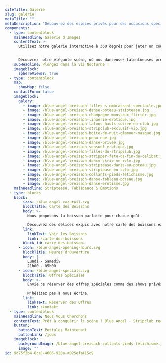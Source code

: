 ```yaml
---
siteTitle: Galerie
slug: galerie
metaTitle: ""
metaDescription: "Découvrez des espaces privés pour des occasions spéciales, des salles climatisées, des zones fumeurs et non-fumeurs - le tout dans une ambiance impressionnante."
components:
  - type: contentblock
    mainHeadline: Galerie d'Images
    contentText: >-
      Utilisez notre galerie interactive à 360 degrés pour jeter un coup d'œil réaliste à l'intérieur de nos locaux. Cliquez sur votre PC ou bougez votre téléphone pour regarder autour de vous. Vous pouvez même utiliser un casque de réalité virtuelle pour plonger encore plus profondément.


      Découvrez notre élégante scène, où nos danseuses talentueuses présentent leurs compétences en striptease. Découvrez des espaces privés pour des occasions spéciales, des salles climatisées, des zones fumeurs et non-fumeurs - le tout dans une ambiance impressionnante.
    subHeadline: Plongez dans la Vie Nocturne !
    imageblock:
      sphereViewer: true
  - type: contentblock
    map:
      showMap: false
    contactForm: false
    imageblock:
      galery:
        - image: /blue-angel-breisach-filles-s-embrassant-spectacle.jpg
        - image: /blue-angel-breisach-danse-poteau-striptease.jpg
        - image: /blue-angel-breisach-champagne-mousseux-flirter.jpg
        - image: /blue-angel-breisach-lingerie-erotique.jpg
        - image: /blue-angel-breisach-talons-hauts-soiree-en-club.jpg
        - image: /blue-angel-breisach-stripclub-exclusif-vip.jpg
        - image: /blue-angel-breisach-boite-de-nuit-glamour-masque.jpg
        - image: /blue-angel-breisach-peau-nue.jpg
        - image: /blue-angel-breisach-danse-privee.jpg
        - image: /blue-angel-breisach-sensuel-erotique.jpg
        - image: /blue-angel-breisach-filles-du-stripclub.jpg
        - image: /blue-angel-breisach-stripper-fete-de-fin-de-celibat.jpg
        - image: /blue-angel-breisach-danse-strip-en-solo.jpg
        - image: /blue-angel-breisach-striptease-danse-au-poteau.jpg
        - image: /blue-angel-breisach-striptease-en-solo.jpg
        - image: /blue-angel-breisach-collants-pieds-fetichisme.jpg
        - image: /blue-angel-breisach-danse-tableau-poteau.jpg
        - image: /blue-angel-breisach-danse-erotisme.jpg
    mainHeadline: Striptease, Tabledance & Émotions
  - type: blocks
    block:
      - icon: /blue-angel-cocktail.svg
        blockTitle: Carte des Boissons
        body: >-
          Nous proposons la boisson parfaite pour chaque goût.

          Découvrez des délices exquis avec notre carte des boissons exquises chez Blue Angel.
        link:
          linkText: Voir les Boissons
          link: /carte-des-boissons
        block_id: carte-des-boissons
      - icon: /blue-angel-opening-hours.svg
        blockTitle: Heures d'Ouverture
        body: |-
          Lundi - Samedi\
          21h00 - 05h00
      - icon: /blue-angel-specials.svg
        blockTitle: Offres Spéciales
        body: >-
          Envie de réserver des offres spéciales comme des shows privés, des événements ou autre chose pour vous et/ou d'autres ?

          N'hésitez pas à nous écrire.
        link:
          linkText: Réserver des Offres
          link: /kontakt
  - type: contentblock
    mainHeadline: Nous Vous Cherchons
    contentText: Prêt à conquérir la scène ? Blue Angel - Stripclub recherche des strip-teaseuses talentueuses qui veulent donner vie à leur art avec nous. Faites partie de notre monde séduisant et faites naître votre passion sur scène. Postulez dès aujourd'hui pour une carrière passionnante chez Blue Angel.
    button:
      buttonText: Postulez Maintenant
      buttonLink: /jobs
    imageblock:
      backgroundImage: /blue-angel-breisach-collants-pieds-fetichisme.jpg
      image: ""
id: 9d75f2b4-8ce0-4606-920a-a025efa415c9
---
```

